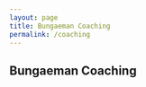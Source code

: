 ```yaml
---
layout: page
title: Bungaeman Coaching
permalink: /coaching
---
```


<h2 class="display-6 text-center mb-4 mt-3">Bungaeman Coaching</h2>
